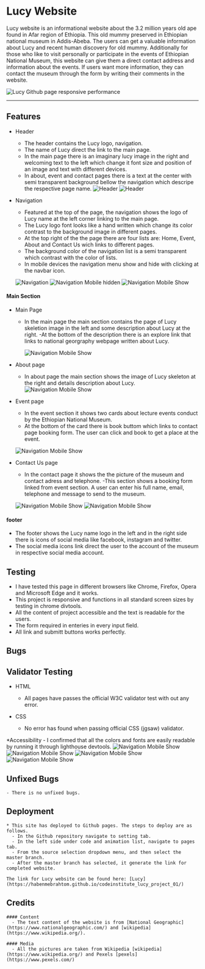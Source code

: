 # Lucy Website

Lucy website is an informational website about the 3.2 million years old ape found in Afar region of Ethiopia. This old mummy preserved in Ethiopian national museum in Addis-Abeba. 
The users can get a valuable information about Lucy and recent human discovery for old mummy. Additionally for those who like to visit personally or participate in the events of Ethiopian National Museum, this website can give them a direct contact address and information about the events. If users want more information, they can contact the museum through the form by writing their comments in the website.

![Lucy Github page responsive performance](https://github.com/HabenMebrahtom/codeinstitute_lucy_project_01/blob/main/designs/Screenshot%20.png)

----------

## Features 

* Header 

  - The header contains the Lucy logo, navigation.
  - The name of Lucy direct the link to the main page.
  - In the main page there is an imaginary lucy image in the right and welcoming text to the left which change it font size and position of an image and text with different devices.
  - In about, event and contact pages there is a text at the center with semi transparent background bellow the navigation which descripe the respective page name.
  ![Header](https://github.com/HabenMebrahtom/codeinstitute_lucy_project_01/blob/main/designs/header.png)
   ![Header](https://github.com/HabenMebrahtom/codeinstitute_lucy_project_01/blob/main/designs/events-header.png)

* Navigation 

  - Featured at the top of the page, the navigation shows the logo of Lucy name at the left corner linking to the main page. 
  - The Lucy logo font looks like a hand written which change its color contrast to the background image in different pages. 
  - At the top right of the the page there are four lists are: Home, Event, About and Contact Us wich links to different pages.
  - The background color of the navigation list is a semi transparent which contrast with the color of lists.
  - In mobile devices the navigation menu show and hide with clicking at the navbar icon.

   ![Navigation](https://github.com/HabenMebrahtom/codeinstitute_lucy_project_01/blob/main/designs/navigation.png) 
   ![Navigation Mobile hidden](https://github.com/HabenMebrahtom/codeinstitute_lucy_project_01/blob/main/designs/mobile-navigation.png) 
   ![Navigation Mobile Show](https://github.com/HabenMebrahtom/codeinstitute_lucy_project_01/blob/main/designs/mobile-nav-list.png) 


 
#### Main Section 
  * Main Page
    - In the main page the main section contains the page of Lucy skeletion image in the left and some description about Lucy at the right.
    -At the bottom of the description there is an explore link that links to national georgraphy webpage written about Lucy.

      ![Navigation Mobile Show](https://github.com/HabenMebrahtom/codeinstitute_lucy_project_01/blob/main/designs/section.png) 
    
  * About page 
    - In about page the main section shows the image of Lucy skeleton at the right and details description about Lucy. 
      ![Navigation Mobile Show](https://github.com/HabenMebrahtom/codeinstitute_lucy_project_01/blob/main/designs/about-section.png) 

  * Event page
    - In the event section it shows two cards about lecture events conduct by the Ethiopian National Museum. 
    - At the bottom of the card there is book buttom which links to contact page booking form. The user can click and book to get a place at the event.

    ![Navigation Mobile Show](https://github.com/HabenMebrahtom/codeinstitute_lucy_project_01/blob/main/designs/events-card.png) 

  * Contact Us page 
    - In the contact page it shows the the picture of the museum and contact adress and telephone.
    -This section shows a booking form linked from event section. A user can enter his full name, email,  telephone and message to send to the museum.

     ![Navigation Mobile Show](https://github.com/HabenMebrahtom/codeinstitute_lucy_project_01/blob/main/designs/adress.png) 
      ![Navigation Mobile Show](https://github.com/HabenMebrahtom/codeinstitute_lucy_project_01/blob/main/designs/form.png) 
   
#### footer 
  
  - The footer shows the Lucy name logo in the left and in the right side there is icons of social media like facebook, instagram and twitter.
  - The social media icons link direct the user to the account of the museum in respective social media account.


## Testing 
  - I have tested this page in different browsers like Chrome, Firefox, Opera and Microsoft Edge and it works.
  - This project is responsive and functions in all standard screen sizes by testing in chrome divtools.
  - All the content of project  accessible and the text is readable for the users. 
  - The form required in enteries in every input field. 
  - All link and submitt buttons works perfectly.


## Bugs





## Validator Testing 
 
  * HTML
    - All pages have passes the official W3C validator test with out any error.

  * CSS 
    - No error has found when passing official CSS (jgsaw) validator.

  *Accessibility 
    - I confirmed that all the colors and fonts are easily readable by running it through lighthouse devtools.
    ![Navigation Mobile Show](https://github.com/HabenMebrahtom/codeinstitute_lucy_project_01/blob/main/designs/index-seo.png)
    ![Navigation Mobile Show](https://github.com/HabenMebrahtom/codeinstitute_lucy_project_01/blob/main/designs/about-seo.png)
    ![Navigation Mobile Show](https://github.com/HabenMebrahtom/codeinstitute_lucy_project_01/blob/main/designs/event-seo.png)
    ![Navigation Mobile Show](https://github.com/HabenMebrahtom/codeinstitute_lucy_project_01/blob/main/designs/contact-seo.png)


  ## Unfixed Bugs

    - There is no unfixed bugs.

  ## Deployment 
    
    * This site has deployed to Github pages. The steps to deploy are as follows.
      - In the Github repository navigate to setting tab.
      - In the left side under code and animation list, navigate to pages tab.
      - From the source selection dropdown menu, and then select the master branch. 
      - After the master branch has selected, it generate the link for completed website.
    
    The link for Lucy website can be found here: [Lucy](https://habenmebrahtom.github.io/codeinstitute_lucy_project_01/)

  ## Credits
   
    #### Content
      - The text content of the website is from [National Geographic](https://www.nationalgeographic.com/) and [wikipedia](https://www.wikipedia.org/). 

    #### Media 
      - All the pictures are taken from Wikipedia [wikipedia](https://www.wikipedia.org/) and Pexels [pexels](https://www.pexels.com/)
  


